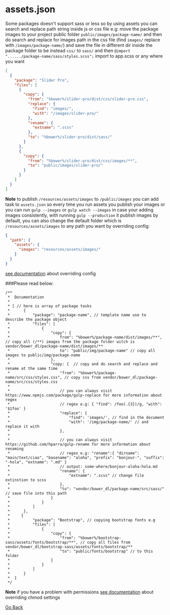 


# assets.json

Some packages doesn't support sass or less so by using assets you can search and replace path string inside js or css file e.g:
move the package images to your project public folder `public/images/package-name/`
and then do search and replace for images path in the css file (find `images/` replace with `/images/package-name/`) and save the file in different dir inside the package folder to be instead `css/` to `sass/` and then `@import "....../package-name/sass/styles.scss";` import to app.scss or any where you want
```json
[
  {
    "package": "Slider Pro",
    "files": [
      {
        "copy": {
          "from": "%bower%/slider-pro/dist/css/slider-pro.css",
          "replace": {
            "find": "images/",
            "with": "/images/slider-pro/"
          },
          "rename": {
            "extname": ".scss"
          },
          "to": "%bower%/slider-pro/dist/sass/"
        }
      },
      {
        "copy": {
          "from": "%bower%/slider-pro/dist/css/images/**",
          "to": "public/images/slider-pro/"
        }
      }
    ]
  }
]
```

**Note** to publish `/resources/assets/images` to `/public/images` you can add task to `assets.json` so every time you run assets you publish your images or you can run `gulp --images` or `gulp watch --images` in case your adding images consistently, with running `gulp --production` it publish images by default, you can also change the default folder which is `/resources/assets/images` to any path you want by overriding config:
 
```json
{
  "path": {
    "assets": {
      "images": "resources/assets/images/"
    }
  }
}
```
[see documentation](config.md) about overriding config

###Please read below:
```
/**
 *  Documentation
 *
 * [ // here is array of package tasks
 *      { 
 *          "package": "package-name", // template name use to describe the package object
 *          "files": [
 *              {
 *                  "copy": {
 *                      from": "%bower%/package-name/dist/images/**", // copy all (/**) images from the package folder witch is vendor/bower_dl/package-name/dist/images/**
 *                      to": "public/img/package-name" // copy all images to public/img/package-name
 *                  },
 *                  "copy: {  // copy and do search and replace and rename at the same time
 *                      "from": "%bower%/package-name/src/css/styles.css", // copy css from vendor/bower_dl/package-name/src/css/styles.css
 *
 *                      // you can always visit https://www.npmjs.com/package/gulp-replace for more information about regex
 *                      // regex e.g: { "find": /foo(.{3})/g, "with": '$1foo' }
 *                      "replace": {
 *                          "find": 'images/', // find in the document
 *                          "with": '/img/package-name/' // and replace it with
 *                      },
 *
 *                      // you can always visit https://github.com/hparra/gulp-rename for more information about renaming
 *                      // regex e.g: "rename":{ "dirname": "main/text/ciao", "basename": "aloha", "prefix": "bonjour-", "suffix": "-hola", "extname": ".md" }
 *                      // output: some-where/bonjour-aloha-hola.md
 *                      "rename": {
 *                          "extname": ".scss" // change file extinstion to scss
 *                      },
 *                      "to": "vendor/bower_dl/package-name/src/sass/" // save file into this path
 *                  }
 *              }
 *          ]
 *      },
 *     { 
 *          "package": "Bootstrap", // copying bootstrap fonts e.g
 *          "files": [
 *              {
 *                  "copy": {
 *                      "from": "%bower%/bootstrap-sass/assets/fonts/bootstrap/**", // copy all files from vendor/bower_dl/bootstrap-sass/assets/fonts/bootstrap/**
 *                      "to": "public/fonts/bootstrap" // to this folder
 *                  }
 *              }
 *          ]
 *      }
 *  ]
 */
```

**Note** if you have a problem with permissions [see documentation](config.md) about overriding chmod settings

[Go Back](../README.md)
